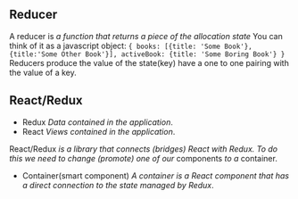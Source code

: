 ##   Reducer
A reducer is _a function that returns a piece of the allocation state_  You can think of it as a javascript object:
`{
  books: [{title: 'Some Book'}, {title:'Some Other Book'}],
  activeBook: {title: 'Some Boring Book'}
  }`
  Reducers produce the value of the state(key) have a one to one pairing with the value of a key.

##   React/Redux
- Redux _Data contained in the application_.
- React _Views contained in the application_.

React/Redux _is a library that connects (bridges) React with Redux.  To do this we need to change (promote) one of our_ components _to a_ container.

- Container(smart component) _A container is a React component that has a direct connection to the state managed by Redux_.
